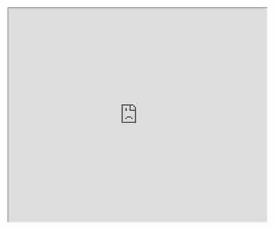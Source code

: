 <iframe src="https://docs.google.com/viewer?srcid=1dqoFb9W-0J1aGHF5PD1NPCHL030CFR3Y&pid=explorer&efh=false&a=v&chrome=false&embedded=true" width="580px" height="480px"></iframe>
